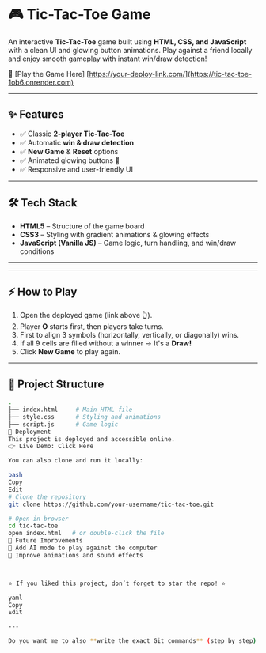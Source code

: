 # 🎮 Tic-Tac-Toe Game  

An interactive **Tic-Tac-Toe** game built using **HTML, CSS, and JavaScript** with a clean UI and glowing button animations. Play against a friend locally and enjoy smooth gameplay with instant win/draw detection!  

🚀 [Play the Game Here] [https://your-deploy-link.com/](https://tic-tac-toe-1ob6.onrender.com)

---

## ✨ Features  

- ✅ Classic **2-player Tic-Tac-Toe**  
- ✅ Automatic **win & draw detection**  
- ✅ **New Game** & **Reset** options  
- ✅ Animated glowing buttons 🎇  
- ✅ Responsive and user-friendly UI  

---

## 🛠️ Tech Stack  

- **HTML5** – Structure of the game board  
- **CSS3** – Styling with gradient animations & glowing effects  
- **JavaScript (Vanilla JS)** – Game logic, turn handling, and win/draw conditions  

---


---

## ⚡ How to Play  

1. Open the deployed game (link above 👆).  
2. Player **O** starts first, then players take turns.  
3. First to align 3 symbols (horizontally, vertically, or diagonally) wins.  
4. If all 9 cells are filled without a winner → It's a **Draw!**  
5. Click **New Game** to play again.  

---

## 📂 Project Structure  

```bash
.
├── index.html     # Main HTML file
├── style.css      # Styling and animations
├── script.js      # Game logic
🚀 Deployment
This project is deployed and accessible online.
👉 Live Demo: Click Here

You can also clone and run it locally:

bash
Copy
Edit
# Clone the repository
git clone https://github.com/your-username/tic-tac-toe.git

# Open in browser
cd tic-tac-toe
open index.html   # or double-click the file
📌 Future Improvements
🎯 Add AI mode to play against the computer
🎨 Improve animations and sound effects



⭐ If you liked this project, don’t forget to star the repo! ⭐

yaml
Copy
Edit

---

Do you want me to also **write the exact Git commands** (step by step) to push this Tic-Tac-Toe project into GitHub for the first time?
